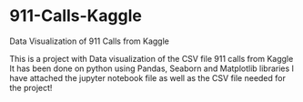 # 911-Calls-Kaggle
Data Visualization of 911 Calls from Kaggle

This is a project with Data visualization of the CSV file 911 calls from Kaggle
It has been done on python using Pandas, Seaborn and Matplotlib libraries
I have attached the jupyter notebook file as well as the CSV file needed for the project!
